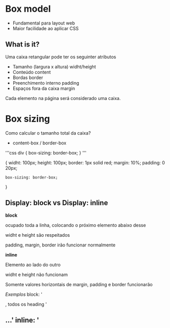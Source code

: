 # Box model

- Fundamental para layout web
- Maior facilidade ao aplicar CSS

## What is it?

Uma caixa retangular pode ter os seguinter atributos

- Tamanho (largura x altura)   widht/height
- Conteúdo                     content
- Bordas                       border
- Preenchimento interno        padding
- Espaços fora da caixa        margin

Cada elemento na página será considerado uma caixa.




# Box sizing

Como calcular o tamanho total da caixa?

- content-box / border-box

'''css
div {
    box-sizing: border-box;
}
'''

<div> {
    widht: 100px;
    height: 100px;
    border: 1px solid red;
    margin: 10%;
    padding: 0 20px;

    box-sizing: border-box;
}
</div>




## Display: block vs Display: inline

**block**

ocupado toda a linha, colocando o próximo elemento abaixo desse

widht e height são respeitados

padding, margin, border irão funcionar normalmente

**inline**

Elemento ao lado do outro

widht e height não funcionam

Somente valores horizontais de margin, padding e border funcionarão

*Exemplos*
block: '<p> <div> <section>, todos os heading '<h1><h2>...'
inline: '<a> <strong> <span> <em>
